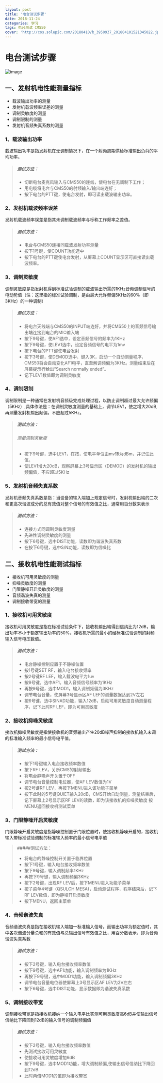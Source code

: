 ```yaml
---
layout: post
title: '电台测试步骤'
date: 2018-11-24
categories: 学习
tags: 电台测试 CMS50
cover: 'http://cos.solepic.com/20180410/b_3950937_201804101521345022.jpg'
---
```


# 电台测试步骤

![image](http://cos.solepic.com/20180410/b_3950937_201804101521345022.jpg)

## 一、发射机电性能测量指标
- 载波输出功率的测量
- 发射机载波频率误差的测量
- 调制灵敏度的测量
- 调制限制的测量
- 发射机音频失真系数的测量

### 1、载波输出功率
载波输出功率是指发射机在无调制情况下，在一个射频周期供给标准输出负荷的平均功率。
> ##### 测试方法：
> - 切断电台麦克风输入与CMS50的连线，使电台在无调制下工作；
> - 用电缆将电台与CMS50的射频输入/输出端连好；
> - 按下电台的PTT键，使电台发射，即可读出载波输出功率。

### 2、发射机载波频率误差
发射机载波频率误差是指其未调制载波频率与标称工作频率之差值。
> ##### 测试方法：
> - 电台与CMS50连接同载波发射功率测量
> - 按下1号键，使COUNT功能选中
> - 按下电台的PTT键使电台发射，从屏幕上COUNT显示区可直接读出载波频率。

### 3、调制灵敏度
调制灵敏度是指发射机得到标准试验调制的载波输出所需的1KHz音频调制信号的电动势值（注：这里指的标准试验调制，是由最大允许频偏5KHz的60%（即3KHz）的一种调制）
> ##### 测试方法：
> - 将电台天线端与CMS50的INPUT端连好，并将CMS50上的音频信号输出端连接到电台的MIC输入端
> - 按下9号键，使AF1选中，设定音频信号的频率为1KHz
> - 按下9号键，使LEV1选中，设定音频信号的电平为1mv
> - 按下电台的PTT键使电台发射
> - 按下3号键，使DEMOD选中，键入3K，启动一个自动测量程序，CMS50将会自动变化AF1电平，直至解调频偏为3KHz。测量结束后在屏幕提示行给出“Search normally ended”。
> - 记下LEV1数值即为调制灵敏度

### 4、调制限制
调制限制是一种通常在发射机音频级完成处理过程，以防止调制超过最大允许频偏（5KHz）,具体作法是：在调制灵敏度测量的基础上，调节LEV1，使之增大20dB,再测量发射机输出频偏，不应超过5KHz。
> ##### 测试方法：
> ###### 测量调制灵敏度
> - 按下9号键，选中LEV1，在按<dBm>，使电平单位由mv转为dBm，并记住此值。
> - 使LEV1增大20dB，观察屏幕上3号显示区（DEMOD）的发射机的输出频偏值，不应超过5KHz

### 5、发射机音频失真系数
发射机音频失真系数是指：当设备的输入端加上规定信号时，发射机输出端的二次和更高次谐波成分的总有效值对整个信号的有效值之比，通常用百分数来表示
> ##### 测试方法：
> - 连接方式同调制灵敏度测量
> - 先进性调制灵敏度的测量
> - 按下6号键，选中DIST功能，读数即为谐波失真系数
> - 在按下6号键，选中S/N功能，读数即为信噪比

## 二、接收机电性能测试指标
- 接收机可用灵敏度的测量
- 抑噪灵敏度的测量
- 门限静噪开启灵敏度的测量
- 音频谐波失真的测量
- 调制接收带宽的测量

### 1、接收机可用灵敏度
接收机可用灵敏度是指在标准试验条件下，接收机输出端得到信纳比为12dB，输出功率不小于额定输出功率的50%，接收机所需的最小的经标准试验调制的射频输入信号电压数值。
> ##### 测试方法：
> - 电台静噪控制应置于不静噪位置
> - 按1号键SET RF，输入电台接收频率
> - 按2号键RF LEF，输入载波电平为1uv
> - 按9号键，选中AF1，输入音频信号频率为1KHz
> - 再按9号键，选中MOD1，输入调制频偏为3KHz
> - 调节电台音量，使屏幕3号显示区AF LEF的测量数据达到2V左右
> - 按6号键，选中SINAD功能，输入12dB，启动可用灵敏度自动测量程序，记下此时RF LEF，即为可用灵敏度

### 2、接收机抑噪灵敏度
接收机抑噪灵敏度是指使接收机的音频输出产生20dB噪声抑制的接收机输入未调的标准输入频率的最小信号电平值。
> ##### 测试方法：
> - 按下1号键输入电台接收频率数值
> - 按下RF LEV，关断CMS的射频输出
> - 将电台静噪声开关置于OFF
> - 调节电台音量控制电位器，使AF LEV数值为1V
> - 按2号键RF LEV，再按下MENU进入该功能子菜单
> - 按下此时的5号键QUIET输入20dB，CMS开始自动测量，测量结束后，记下屏幕上2号显示区RF LEV的读数，即为该接收机的抑噪灵敏度
按MENU返回接收机测试菜单

### 3、门限静噪开启灵敏度
门限静噪开启灵敏度是指静噪控制置于门限位置时，使接收机静噪开启的，接收机输入带标准试验调制的标准输入频率的最小信号电平值
> #####测试方法：
> - 将电台的静噪控制开关置于临界位置
> - 按下1号键，输入电台接收频率数值
> - 按下9号键，输入调制频率1KHz
> - 再按下9号键，输入调制频偏3KHz
> - 按下2号键，出现RF LEV后，按下MENU进入功能子菜单
> - 按子菜单4号键（QSULCH MESA)，启动测试程序，程序结束后，记下RF LEV数值，即为静噪开启灵敏度
> - 按下MENU，返回主菜单

### 4、音频谐波失真
音频谐波失真是指在接收机输入端加一标准输入信号，而输出功率为额定值时，其中各次谐波分量总和的有效值与总输出信号有效值之比，用百分数表示，即为音频谐波失真系数
> ##### 测试方法：
> - 按下2号键，输入电台接收频率数值
> - 按下9号键，选中AF1功能，输入调制频率为1KHz
> - 再按下9号键，选中MOD1功能，输入调制频偏3KHz
> - 调节电台音量电位器使屏幕上3号显示区AF LEV为2V左右
> - 按下6号键，选中DIST功能，显示数据即为谐波失真系数

### 5、调制接收带宽
调制接收带宽是指接收机接纳一个输入电平比实测可用灵敏度高6dB并使输出信号信纳比下降回到12dB的输入信号的调制频偏值
> ##### 测试方法：
> - 按下2号键，输入电台接收频率数值
> - 先测试接收可用灵敏度
> - 使接收可用灵敏度增加6dB
> - 按下9号键，选中MOD1功能，增大调制频偏,使输出信号信纳比下降回到12dB
> - 此时两倍MOD1的值即为接收带宽
